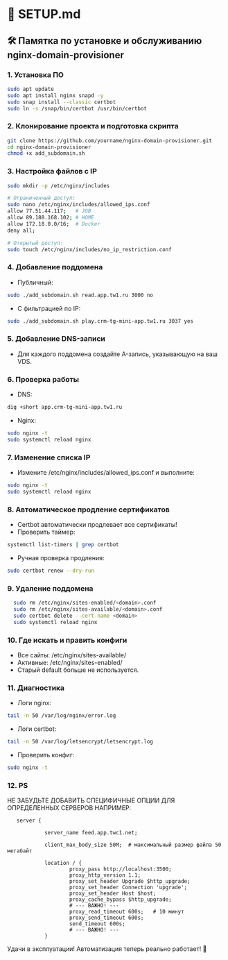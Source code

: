 # 📄 SETUP.md

## 🛠️ Памятка по установке и обслуживанию nginx-domain-provisioner

### 1. Установка ПО

```bash
sudo apt update
sudo apt install nginx snapd -y
sudo snap install --classic certbot
sudo ln -s /snap/bin/certbot /usr/bin/certbot
```

### 2. Клонирование проекта и подготовка скрипта

```bash
git clone https://github.com/yourname/nginx-domain-provisioner.git
cd nginx-domain-provisioner
chmod +x add_subdomain.sh
```

### 3. Настройка файлов с IP

```bash
sudo mkdir -p /etc/nginx/includes

# Ограниченный доступ:
sudo nano /etc/nginx/includes/allowed_ips.conf
allow 77.51.44.117;   # JOB
allow 89.188.168.102; # HOME
allow 172.18.0.0/16;  # Docker
deny all;

# Открытый доступ:
sudo touch /etc/nginx/includes/no_ip_restriction.conf
```

### 4. Добавление поддомена

- Публичный:

```bash
sudo ./add_subdomain.sh read.app.tw1.ru 3000 no
```

- С фильтрацией по IP:

```bash
sudo ./add_subdomain.sh play.crm-tg-mini-app.tw1.ru 3037 yes
```

### 5. Добавление DNS-записи

- Для каждого поддомена создайте A-запись, указывающую на ваш VDS.

### 6. Проверка работы

- DNS:

```bash
dig +short app.crm-tg-mini-app.tw1.ru
```

- Nginx:

```bash
sudo nginx -t
sudo systemctl reload nginx
```

### 7. Изменение списка IP

- Измените /etc/nginx/includes/allowed_ips.conf и выполните:

```bash
sudo nginx -t
sudo systemctl reload nginx
```

### 8. Автоматическое продление сертификатов

- Certbot автоматически продлевает все сертификаты!
- Проверить таймер:

```bash
systemctl list-timers | grep certbot
```

- Ручная проверка продления:

```bash
sudo certbot renew --dry-run
```

### 9. Удаление поддомена

```bash
  sudo rm /etc/nginx/sites-enabled/<domain>.conf
  sudo rm /etc/nginx/sites-available/<domain>.conf
  sudo certbot delete --cert-name <domain>
  sudo systemctl reload nginx
```

### 10. Где искать и править конфиги

- Все сайты: /etc/nginx/sites-available/
- Активные: /etc/nginx/sites-enabled/
- Старый default больше не используется.

### 11. Диагностика

- Логи nginx:

```bash
tail -n 50 /var/log/nginx/error.log
```

- Логи certbot:

```bash
tail -n 50 /var/log/letsencrypt/letsencrypt.log
```

- Проверить конфиг:

```bash
sudo nginx -t
```

### 12. PS

НЕ ЗАБУДЬТЕ ДОБАВИТЬ СПЕЦИФИЧНЫЕ ОПЦИИ ДЛЯ ОПРЕДЕЛЕННЫХ СЕРВЕРОВ
НАПРИМЕР:

```nginx
   server {

            server_name feed.app.twc1.net;

            client_max_body_size 50M;  # максимальный размер файла 50 мегабайт

            location / {
                    proxy_pass http://localhost:3500;
                    proxy_http_version 1.1;
                    proxy_set_header Upgrade $http_upgrade;
                    proxy_set_header Connection 'upgrade';
                    proxy_set_header Host $host;
                    proxy_cache_bypass $http_upgrade;
                    # --- ВАЖНО! ---
                    proxy_read_timeout 600s;   # 10 минут
                    proxy_send_timeout 600s;
                    send_timeout 600s;
                    # --- ВАЖНО! ---
            }

```

Удачи в эксплуатации! Автоматизация теперь реально работает! 🚀
